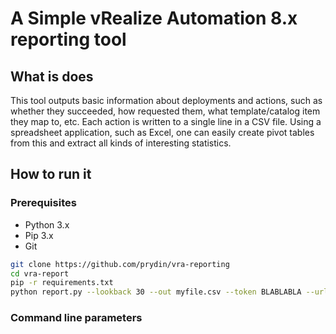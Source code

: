 # A Simple vRealize Automation 8.x reporting tool

## What is does
This tool outputs basic information about deployments and actions, such as whether they succeeded, how requested them,
what template/catalog item they map to, etc. Each action is written to a single line in a CSV file. Using a
spreadsheet application, such as Excel, one can easily create pivot tables from this and extract all kinds of
interesting statistics.

## How to run it

### Prerequisites
* Python 3.x
* Pip 3.x
* Git

```bash
git clone https://github.com/prydin/vra-reporting
cd vra-report
pip -r requirements.txt
python report.py --lookback 30 --out myfile.csv --token BLABLABLA --url https://myvra.example.com
```

### Command line parameters
